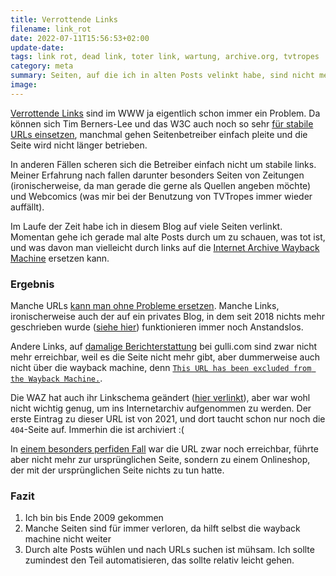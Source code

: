 ```yaml
---
title: Verrottende Links
filename: link_rot
date: 2022-07-11T15:56:53+02:00
update-date:
tags: link rot, dead link, toter link, wartung, archive.org, tvtropes
category: meta
summary: Seiten, auf die ich in alten Posts velinkt habe, sind nicht mehr verfügbar. Soweit es geht habe ich die URLs durch URLs auch archive.org ersetzt.
image:
---
```


[Verrottende Links](https://en.wikipedia.org/wiki/Link_rot) sind im WWW ja eigentlich schon immer ein Problem. Da können sich Tim Berners-Lee und das W3C auch noch so sehr [für stabile URLs einsetzen](https://www.w3.org/Provider/Style/URI), manchmal gehen Seitenbetreiber einfach pleite und die Seite wird nicht länger betrieben.

In anderen Fällen scheren sich die Betreiber einfach nicht um stabile links. Meiner Erfahrung nach fallen darunter besonders Seiten von Zeitungen (ironischerweise, da man gerade die gerne als Quellen angeben möchte) und Webcomics (was mir bei der Benutzung von TVTropes immer wieder auffällt).

Im Laufe der Zeit habe ich in diesem Blog auf viele Seiten verlinkt. Momentan gehe ich gerade mal alte Posts durch um zu schauen, was tot ist, und was davon man vielleicht durch links auf die [Internet Archive Wayback Machine](https://web.archive.org/) ersetzen kann.

### Ergebnis

Manche URLs [kann man ohne Probleme ersetzen](/blogposts/old_1041323). Manche Links, ironischerweise auch der auf ein privates Blog, in dem seit 2018 nichts mehr geschrieben wurde ([siehe hier](/blogposts/old_1117621)) funktionieren immer noch Anstandslos.

Andere Links, auf [damalige Berichterstattung](/blogposts/old_1066425) bei gulli.com sind zwar nicht mehr erreichbar, weil es die Seite nicht mehr gibt, aber dummerweise auch nicht über die wayback machine, denn [`This URL has been excluded from the Wayback Machine.`](https://web.archive.org/web/*/http://www.gulli.com/news/bayerische-kommunalwahl-2008-03-06/).

Die WAZ hat auch ihr Linkschema geändert ([hier verlinkt](/blogposts/old_1162270)), aber war wohl nicht wichtig genug, um ins Internetarchiv aufgenommen zu werden. Der erste Eintrag zu dieser URL ist von 2021, und dort taucht schon nur noch die `404`-Seite auf. Immerhin die ist archiviert :(

In [einem besonders perfiden Fall](/blogposts/old_1411777) war die URL zwar noch erreichbar, führte aber nicht mehr zur ursprünglichen Seite, sondern zu einem Onlineshop, der mit der ursprünglichen Seite nichts zu tun hatte.

### Fazit

1. Ich bin bis Ende 2009 gekommen 
2. Manche Seiten sind für immer verloren, da hilft selbst die wayback machine nicht weiter
3. Durch alte Posts wühlen und nach URLs suchen ist mühsam. Ich sollte zumindest den Teil automatisieren, das sollte relativ leicht gehen.
